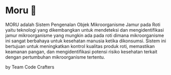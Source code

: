 # Moru 🍞
MORU adalah Sistem Pengenalan Objek Mikroorganisme Jamur pada Roti yaitu teknologi yang dikembangkan untuk mendeteksi dan mengidentifikasi jamur mikroorganisme yang mungkin ada pada roti dimana mikroorganisme ini sangat berbahaya untuk kesehatan manusia ketika dikonsumsi. Sistem ini bertujuan untuk meningkatkan kontrol kualitas produk roti, memastikan keamanan pangan, dan mengidentifikasi potensi risiko kesehatan terkait dengan pertumbuhan mikroorganisme tertentu.

by Team Code Crafters 
